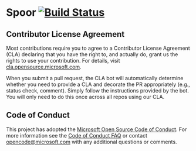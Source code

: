 # Spoor [![Build Status][build-status-badge]][build-status]

## Contributor License Agreement

Most contributions require you to agree to a Contributor License Agreement (CLA)
declaring that you have the right to, and actually do, grant us the rights to
use your contribution. For details, visit
[cla.opensource.microsoft.com][microsoft-cla].

When you submit a pull request, the CLA bot will automatically determine whether
you need to provide a CLA and decorate the PR appropriately (e.g., status check,
comment). Simply follow the instructions provided by the bot. You will only need
to do this once across all repos using our CLA.

## Code of Conduct

This project has adopted the
[Microsoft Open Source Code of Conduct][code-of-conduct]. For more information
see the [Code of Conduct FAQ][code-of-conduct-faq] or contact
[opencode@microsoft.com][opencode-email] with any additional questions or
comments.

[build-status]: https://github.com/microsoft/spoor/actions/workflows/build-and-test.yml
[build-status-badge]: https://github.com/microsoft/spoor/actions/workflows/build-and-test.yml/badge.svg?branch=master
[code-of-conduct-faq]: https://opensource.microsoft.com/codeofconduct/faq/
[code-of-conduct]: https://opensource.microsoft.com/codeofconduct/
[microsoft-cla]: https://cla.opensource.microsoft.com
[opencode-email]: mailto:opencode@microsoft.com
